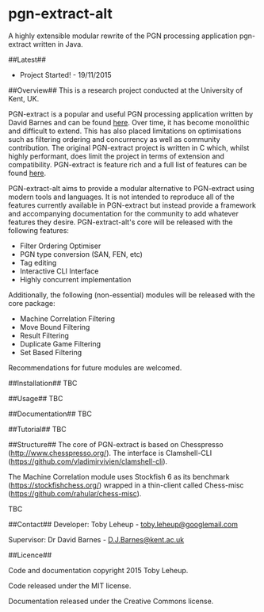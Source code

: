 # pgn-extract-alt
A highly extensible modular rewrite of the PGN processing application pgn-extract written in Java.

##Latest##
 <ul>
 	<li>Project Started! - 19/11/2015</li>
 </ul>

##Overview##
This is a research project conducted at the University of Kent, UK.

PGN-extract is a popular and useful PGN processing application written by David Barnes and can be found <a href="https://www.cs.kent.ac.uk/people/staff/djb/pgn-extract/">here</a>. Over time, it has become monolithic and difficult to extend. This has also placed limitations on optimisations such as filtering ordering and concurrency as well as community contribution. The original PGN-extract project is written in C which, whilst highly performant, does limit the project in terms of extension and compatibility. PGN-extract is feature rich and a full list of features can be found <a href="https://www.cs.kent.ac.uk/people/staff/djb/pgn-extract/help.html">here</a>.

PGN-extract-alt aims to provide a modular alternative to PGN-extract using modern tools and languages. It is not intended to reproduce all of the features currently available in PGN-extract but instead provide a framework and accompanying documentation for the community to add whatever features they desire. PGN-extract-alt's core will be released with the following features:

<ul>
	<li>Filter Ordering Optimiser</li>
	<li>PGN type conversion (SAN, FEN, etc)</li>
	<li>Tag editing</li>
	<li>Interactive CLI Interface</li>
	<li>Highly concurrent implementation</li>
</ul>

Additionally, the following (non-essential) modules will be released with the core package:

<ul>
	<li>Machine Correlation Filtering</li>
	<li>Move Bound Filtering</l>
	<li>Result Filtering</li>
	<li>Duplicate Game Filtering</li>
	<li>Set Based Filtering</li>
</ul>

Recommendations for future modules are welcomed. 

##Installation##
TBC

##Usage##
TBC

##Documentation##
TBC

##Tutorial##
TBC

##Structure##
The core of PGN-extract is based on Chesspresso (http://www.chesspresso.org/). The interface is Clamshell-CLI (https://github.com/vladimirvivien/clamshell-cli).

The Machine Correlation module uses Stockfish 6 as its benchmark (https://stockfishchess.org/) wrapped in a thin-client called Chess-misc (https://github.com/rahular/chess-misc). 

TBC

##Contact##
Developer: Toby Leheup - toby.leheup@googlemail.com

Supervisor: Dr David Barnes - D.J.Barnes@kent.ac.uk

##Licence##

Code and documentation copyright 2015 Toby Leheup.

Code released under the MIT license.

Documentation released under the Creative Commons license.
